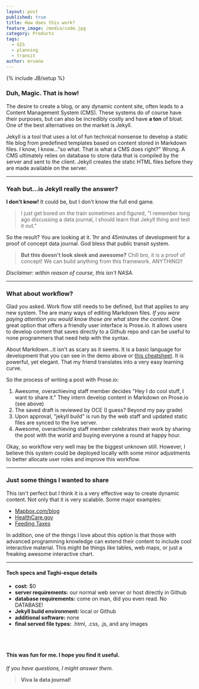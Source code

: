 ```yaml
---
layout: post
published: true
title: How does this work?
feature_image: /media/code.jpg
category: Products
tags: 
  - GIS
  - planning
  - transit
author: mruane
---
```


{% include JB/setup %}

### Duh, Magic. That is how!

The desire to create a blog, or any dynamic content site, often leads to a Content Management System (CMS). These systems do of course have their purposes, but can also be incredibly costly and have **a ton** of bloat. One of the best alternatives on the market is Jekyll.

Jekyll is a tool that uses a lot of fun technical nonsense to develop a static file blog from predefined templates based on content stored in Markdown files. I know, I know..."so what. That is what a CMS does right?" Wrong. A CMS ultimately relies on database to store data that is compiled by the server and sent to the client. Jekyll creates the static HTML files before they are made available on the server. 

***

### Yeah but...is Jekyll really the answer?

**I don't know!** It could be, but I don't know the full end game. 

>I just get bored on the train sometimes and figured, "I remember long ago discussing a data journal, I should learn that Jekyll thing and test it out." 

So the result? You are looking at it. 1hr and 45minutes of development for a proof of concept data journal. God bless that public transit system. 

>**But this doesn't look sleek and awesome?** Chill bro, it is a proof of concept! We can build anything from this framework. ANYTHING!!

_Disclaimer: within reason of course, this isn't NASA._

***

### What about workflow? 

Glad you asked. Work flow still needs to be defined, but that applies to any new system. The are many ways of editing Markdown files. _If you were paying attention you would know those are what store the content._ One great option that offers a friendly user interface is Prose.io. It allows users to develop content that saves directly to a Github repo and can be useful to none programmers that need help with the syntax.

About Markdown...it isn't as scary as it seems. It is a basic language for development that you can see in the demo above or [this cheatsheet](https://github.com/adam-p/markdown-here/wiki/Markdown-Cheatsheet). It is powerful, yet elegant. That my friend translates into a very easy learning curve.

So the process of writing a post with Prose.io:
1. Awesome, overachieving staff member decides "Hey I do cool stuff, I want to share it." They intern develop content in Markdown on Prose.io (see above)
2. The saved draft is reviewed by OCE (I guess? Beyond my pay grade)
3. Upon approval, "jekyll build" is run by the web staff and updated static files are synced to the live server.
4. Awesome, overachieving staff member celebrates their work by sharing the post with the world and buying everyone a round at happy hour.

Okay, so workflow very well may be the biggest unknown still. However, I believe this system could be deployed locally with some minor adjustments to better allocate user roles and improve this workflow.

***

### Just some things I wanted to share

This isn't perfect but I think it is a very effective way to create dynamic content. Not only that it is very scalable. Some major examples:
* [Mapbox.com/blog](Mapbox.com/blog)
* [HealthCare.gov](http://HealthCare.gov/)
* [Feeding Taxes](http://www.feedingtexas.org/)

In addition, one of the things I love about this option is that those with advanced programming knowledge can extend their content to include cool interactive material. This might be things like tables, web maps, or just a freaking awesome interactive chart.

***

#### Tech specs and Taghi-esque details
- **cost:** $0
- **server requirements:** our normal web server or host directly in Github
- **database requirements:** come on man, did you even read. No DATABASE!
- **Jekyll build environment:** local or Github
- **additional software:** none
- **final served file types:** .html, .css, .js, and any images

<br><br>

#### This was fun for me. I hope you find it useful.
_If you have questions, I might answer them._

>
>**Viva la data journal!**
>
